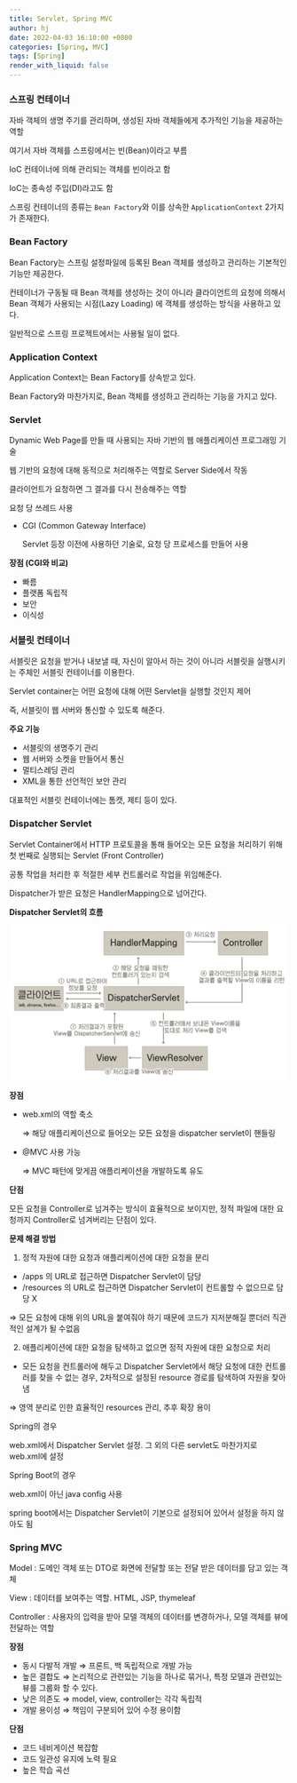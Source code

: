 ```yaml
---
title: Servlet, Spring MVC
author: hj
date: 2022-04-03 16:10:00 +0800
categories: [Spring, MVC]
tags: [Spring]
render_with_liquid: false
---
```


### 스프링 컨테이너

자바 객체의 생명 주기를 관리하며, 생성된 자바 객체들에게 추가적인 기능을 제공하는 역할

여기서 자바 객체를 스프링에서는 빈(Bean)이라고 부름

IoC 컨테이너에 의해 관리되는 객체를 빈이라고 함

IoC는 종속성 주입(DI)라고도 함

스프링 컨테이너의 종류는 `Bean Factory`와 이를 상속한 `ApplicationContext` 2가지가 존재한다.

### Bean Factory

Bean Factory는 스프링 설정파일에 등록된 Bean 객체를 생성하고 관리하는 기본적인 기능만 제공한다.

컨테이너가 구동될 때 Bean 객체를 생성하는 것이 아니라 클라이언트의 요청에 의해서 Bean 객체가 사용되는 시점(Lazy Loading) 에 객체를 생성하는 방식을 사용하고 있다.

일반적으로 스프링 프로젝트에서는 사용될 일이 없다.

### Application Context

Application Context는 Bean Factory를 상속받고 있다.

Bean Factory와 마찬가지로, Bean 객체를 생성하고 관리하는 기능을 가지고 있다.

### Servlet

Dynamic Web Page를 만들 때 사용되는 자바 기반의 웹 애플리케이션 프로그래밍 기술

웹 기반의 요청에 대해 동적으로 처리해주는 역할로 Server Side에서 작동

클라이언트가 요청하면 그 결과를 다시 전송해주는 역할

요청 당 쓰레드 사용

- CGI (Common Gateway Interface)

  Servlet 등장 이전에 사용하던 기술로, 요청 당 프로세스를 만들어 사용


**장점 (CGI와 비교)**

- 빠름
- 플랫폼 독립적
- 보안
- 이식성

### 서블릿 컨테이너

서블릿은 요청을 받거나 내보낼 때, 자신이 알아서 하는 것이 아니라 서블릿을 실행시키는 주체인 서블릿 컨테이너를 이용한다.

Servlet container는 어떤 요청에 대해 어떤 Servlet을 실행할 것인지 제어

즉, 서블릿이 웹 서버와 통신할 수 있도록 해준다.

**주요 기능**

- 서블릿의 생명주기 관리
- 웹 서버와 소켓을 만들어서 통신
- 멀티스레딩 관리
- XML을 통한 선언적인 보안 관리

대표적인 서블릿 컨테이너에는 톰캣, 제티 등이 있다.

### Dispatcher Servlet

Servlet Container에서 HTTP 프로토콜을 통해 들어오는 모든 요청을 처리하기 위해 첫 번째로 실행되는 Servlet (Front Controller)

공통 작업을 처리한 후 적절한 세부 컨트롤러로 작업을 위임해준다.

Dispatcher가 받은 요청은 HandlerMapping으로 넘어간다.

**Dispatcher Servlet의 흐름**

![dispatcher_servlet](/assets/img/dispatcher_servlet.png)

**장점**

- web.xml의 역할 축소

  ⇒ 해당 애플리케이션으로 들어오는 모든 요청을 dispatcher servlet이 핸들링

- @MVC 사용 가능

  ⇒ MVC 패턴에 맞게끔 애플리케이션을 개발하도록 유도


**단점**

모든 요청을 Controller로 넘겨주는 방식이 효율적으로 보이지만, 정적 파일에 대한 요청까지 Controller로 넘겨버리는 단점이 있다.

**문제 해결 방법**

1. 정적 자원에 대한 요청과 애플리케이션에 대한 요청을 분리
  - /apps 의 URL로 접근하면 Dispatcher Servlet이 담당
  - /resources 의 URL로 접근하면 Dispatcher Servlet이 컨트롤할 수 없으므로 담당 X

   ⇒ 모든 요청에 대해 위의 URL을 붙여줘야 하기 때문에 코드가 지저분해질 뿐더러 직관적인 설계가 될 수없음

2. 애플리케이션에 대한 요청을 탐색하고 없으면 정적 자원에 대한 요청으로 처리
  - 모든 요청을 컨트롤러에 해두고 Dispatcher Servlet에서 해당 요청에 대한 컨트롤러를 찾을 수 없는 경우, 2차적으로 설정된 resource 경로를 탐색하여 자원을 찾아냄

   ⇒ 영역 분리로 인한 효율적인 resources 관리, 추후 확장 용이


Spring의 경우

web.xml에서 Dispatcher Servlet 설정. 그 외의 다른 servlet도 마찬가지로 web.xml에 설정

Spring Boot의 경우

web.xml이 아닌 java config 사용

spring boot에서는 Dispatcher Servlet이 기본으로 설정되어 있어서 설정을 하지 않아도 됨

### **Spring MVC**

Model : 도메인 객체 또는 DTO로 화면에 전달할 또는 전달 받은 데이터를 담고 있는 객체

View : 데이터를 보여주는 역할. HTML, JSP, thymeleaf

Controller : 사용자의 입력을 받아 모델 객체의 데이터를 변경하거나, 모델 객체를 뷰에 전달하는 역할

**장점**

- 동시 다발적 개발 ⇒ 프론트, 백 독립적으로 개발 가능
- 높은 결합도 ⇒ 논리적으로 관련있는 기능을 하나로 묶거나, 특정 모델과 관련있는 뷰를 그룹화 할 수 있다.
- 낮은 의존도 ⇒ model, view, controller는 각각 독립적
- 개발 용이성 ⇒ 책임이 구분되어 있어 수정 용이함

**단점**

- 코드 네비게이션 복잡함
- 코드 일관성 유지에 노력 필요
- 높은 학습 곡선
